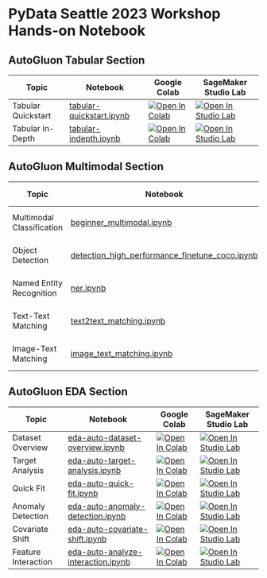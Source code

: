 # PyData Seattle 2023 Workshop Hands-on Notebook

## AutoGluon Tabular Section

| Topic              | Notebook                                                                                                                                    | Google Colab                                                                                                                                                                                                        | SageMaker Studio Lab                                                                                                                                                                                               |
|--------------------|---------------------------------------------------------------------------------------------------------------------------------------------|---------------------------------------------------------------------------------------------------------------------------------------------------------------------------------------------------------------------|--------------------------------------------------------------------------------------------------------------------------------------------------------------------------------------------------------------------|
| Tabular Quickstart | [tabular-quickstart.ipynb](https://github.com/autogluon/pydata2023-autogluon-workshop/tree/main/notebooks/tabular/tabular-quickstart.ipynb) | [![Open In Colab](https://colab.research.google.com/assets/colab-badge.svg)](https://colab.research.google.com/github/autogluon/pydata2023-autogluon-workshop/blob/main/notebooks/tabular/tabular-quickstart.ipynb) | [![Open In Studio Lab](https://studiolab.sagemaker.aws/studiolab.svg)](https://studiolab.sagemaker.aws/import/github/autogluon/pydata2023-autogluon-workshop/blob/main/notebooks/tabular/tabular-quickstart.ipynb) |
| Tabular In-Depth   | [tabular-indepth.ipynb](https://github.com/autogluon/pydata2023-autogluon-workshop/tree/main/notebooks/tabular/tabular-indepth.ipynb)       | [![Open In Colab](https://colab.research.google.com/assets/colab-badge.svg)](https://colab.research.google.com/github/autogluon/pydata2023-autogluon-workshop/blob/main/notebooks/tabular/tabular-indepth.ipynb)    | [![Open In Studio Lab](https://studiolab.sagemaker.aws/studiolab.svg)](https://studiolab.sagemaker.aws/import/github/autogluon/pydata2023-autogluon-workshop/blob/main/notebooks/tabular/tabular-indepth.ipynb)    |

## AutoGluon Multimodal Section

| Topic                     | Notebook                                                                                                                                                                                   | Google Colab                                                                                                                                                                                                                                 | SageMaker Studio Lab                                                                                                                                                                                                                        | 
|---------------------------|--------------------------------------------------------------------------------------------------------------------------------------------------------------------------------------------|----------------------------------------------------------------------------------------------------------------------------------------------------------------------------------------------------------------------------------------------|---------------------------------------------------------------------------------------------------------------------------------------------------------------------------------------------------------------------------------------------|
| Multimodal Classification | [beginner_multimodal.ipynb](https://github.com/autogluon/pydata2023-autogluon-workshop/tree/main/notebooks/multimodal/beginner_multimodal.ipynb)                                           | [![Open In Colab](https://colab.research.google.com/assets/colab-badge.svg)](https://colab.research.google.com/github/autogluon/pydata2023-autogluon-workshop/blob/main/notebooks/multimodal/beginner_multimodal.ipynb)                      | [![Open In Studio Lab](https://studiolab.sagemaker.aws/studiolab.svg)](https://studiolab.sagemaker.aws/import/github/autogluon/pydata2023-autogluon-workshop/blob/main/notebooks/multimodal/beginner_multimodal.ipynb)                      |
| Object Detection          | [detection_high_performance_finetune_coco.ipynb](https://github.com/autogluon/pydata2023-autogluon-workshop/tree/main/notebooks/multimodal/detection_high_performance_finetune_coco.ipynb) | [![Open In Colab](https://colab.research.google.com/assets/colab-badge.svg)](https://colab.research.google.com/github/autogluon/pydata2023-autogluon-workshop/blob/main/notebooks/multimodal/detection_high_performance_finetune_coco.ipynb) | [![Open In Studio Lab](https://studiolab.sagemaker.aws/studiolab.svg)](https://studiolab.sagemaker.aws/import/github/autogluon/pydata2023-autogluon-workshop/blob/main/notebooks/multimodal/detection_high_performance_finetune_coco.ipynb) |
| Named Entity Recognition  | [ner.ipynb](https://github.com/autogluon/pydata2023-autogluon-workshop/tree/main/notebooks/multimodal/ner.ipynb)                                                                           | [![Open In Colab](https://colab.research.google.com/assets/colab-badge.svg)](https://colab.research.google.com/github/autogluon/pydata2023-autogluon-workshop/blob/main/notebooks/multimodal/ner.ipynb)                                      | [![Open In Studio Lab](https://studiolab.sagemaker.aws/studiolab.svg)](https://studiolab.sagemaker.aws/import/github/autogluon/pydata2023-autogluon-workshop/blob/main/notebooks/multimodal/ner.ipynb)                                      |
| Text-Text Matching        | [text2text_matching.ipynb](https://github.com/autogluon/pydata2023-autogluon-workshop/tree/main/notebooks/multimodal/text2text_matching.ipynb)                                             | [![Open In Colab](https://colab.research.google.com/assets/colab-badge.svg)](https://colab.research.google.com/github/autogluon/pydata2023-autogluon-workshop/blob/main/notebooks/multimodal/text2text_matching.ipynb)                       | [![Open In Studio Lab](https://studiolab.sagemaker.aws/studiolab.svg)](https://studiolab.sagemaker.aws/import/github/autogluon/pydata2023-autogluon-workshop/blob/main/notebooks/multimodal/text2text_matching.ipynb)                       |
| Image-Text Matching       | [image_text_matching.ipynb](https://github.com/autogluon/pydata2023-autogluon-workshop/tree/main/notebooks/multimodal/image_text_matching.ipynb)                                           | [![Open In Colab](https://colab.research.google.com/assets/colab-badge.svg)](https://colab.research.google.com/github/autogluon/pydata2023-autogluon-workshop/blob/main/notebooks/multimodal/image_text_matching.ipynb)                      | [![Open In Studio Lab](https://studiolab.sagemaker.aws/studiolab.svg)](https://studiolab.sagemaker.aws/import/github/autogluon/pydata2023-autogluon-workshop/blob/main/notebooks/multimodal/image_text_matching.ipynb)                      |

## AutoGluon EDA Section

| Topic               | Notebook                                                                                                                                                    | Google Colab                                                                                                                                                                                                              | SageMaker Studio Lab                                                                                                                                                                                                     | 
|---------------------|-------------------------------------------------------------------------------------------------------------------------------------------------------------|---------------------------------------------------------------------------------------------------------------------------------------------------------------------------------------------------------------------------|--------------------------------------------------------------------------------------------------------------------------------------------------------------------------------------------------------------------------|
| Dataset Overview    | [eda-auto-dataset-overview.ipynb](https://github.com/autogluon/pydata2023-autogluon-workshop/tree/main/notebooks/eda/eda-auto-dataset-overview.ipynb)       | [![Open In Colab](https://colab.research.google.com/assets/colab-badge.svg)](https://colab.research.google.com/github/autogluon/pydata2023-autogluon-workshop/blob/main/notebooks/eda/eda-auto-dataset-overview.ipynb)    | [![Open In Studio Lab](https://studiolab.sagemaker.aws/studiolab.svg)](https://studiolab.sagemaker.aws/import/github/autogluon/pydata2023-autogluon-workshop/blob/main/notebooks/eda/eda-auto-dataset-overview.ipynb)    |
| Target Analysis     | [eda-auto-target-analysis.ipynb](https://github.com/autogluon/pydata2023-autogluon-workshop/tree/main/notebooks/eda/eda-auto-target-analysis.ipynb)         | [![Open In Colab](https://colab.research.google.com/assets/colab-badge.svg)](https://colab.research.google.com/github/autogluon/pydata2023-autogluon-workshop/blob/main/notebooks/eda/eda-auto-target-analysis.ipynb)     | [![Open In Studio Lab](https://studiolab.sagemaker.aws/studiolab.svg)](https://studiolab.sagemaker.aws/import/github/autogluon/pydata2023-autogluon-workshop/blob/main/notebooks/eda/eda-auto-target-analysis.ipynb)     |
| Quick Fit           | [eda-auto-quick-fit.ipynb](https://github.com/autogluon/pydata2023-autogluon-workshop/tree/main/notebooks/eda/eda-auto-quick-fit.ipynb)                     | [![Open In Colab](https://colab.research.google.com/assets/colab-badge.svg)](https://colab.research.google.com/github/autogluon/pydata2023-autogluon-workshop/blob/main/notebooks/eda/eda-auto-quick-fit.ipynb)           | [![Open In Studio Lab](https://studiolab.sagemaker.aws/studiolab.svg)](https://studiolab.sagemaker.aws/import/github/autogluon/pydata2023-autogluon-workshop/blob/main/notebooks/eda/eda-auto-quick-fit.ipynb)           |
| Anomaly Detection   | [eda-auto-anomaly-detection.ipynb](https://github.com/autogluon/pydata2023-autogluon-workshop/tree/main/notebooks/eda/eda-auto-anomaly-detection.ipynb)     | [![Open In Colab](https://colab.research.google.com/assets/colab-badge.svg)](https://colab.research.google.com/github/autogluon/pydata2023-autogluon-workshop/blob/main/notebooks/eda/eda-auto-anomaly-detection.ipynb)   | [![Open In Studio Lab](https://studiolab.sagemaker.aws/studiolab.svg)](https://studiolab.sagemaker.aws/import/github/autogluon/pydata2023-autogluon-workshop/blob/main/notebooks/eda/eda-auto-anomaly-detection.ipynb)   |
| Covariate Shift     | [eda-auto-covariate-shift.ipynb](https://github.com/autogluon/pydata2023-autogluon-workshop/tree/main/notebooks/eda/eda-auto-covariate-shift.ipynb)         | [![Open In Colab](https://colab.research.google.com/assets/colab-badge.svg)](https://colab.research.google.com/github/autogluon/pydata2023-autogluon-workshop/blob/main/notebooks/eda/eda-auto-covariate-shift.ipynb)     | [![Open In Studio Lab](https://studiolab.sagemaker.aws/studiolab.svg)](https://studiolab.sagemaker.aws/import/github/autogluon/pydata2023-autogluon-workshop/blob/main/notebooks/eda/eda-auto-covariate-shift.ipynb)     |
| Feature Interaction | [eda-auto-analyze-interaction.ipynb](https://github.com/autogluon/pydata2023-autogluon-workshop/tree/main/notebooks/eda/eda-auto-analyze-interaction.ipynb) | [![Open In Colab](https://colab.research.google.com/assets/colab-badge.svg)](https://colab.research.google.com/github/autogluon/pydata2023-autogluon-workshop/blob/main/notebooks/eda/eda-auto-analyze-interaction.ipynb) | [![Open In Studio Lab](https://studiolab.sagemaker.aws/studiolab.svg)](https://studiolab.sagemaker.aws/import/github/autogluon/pydata2023-autogluon-workshop/blob/main/notebooks/eda/eda-auto-analyze-interaction.ipynb) |
